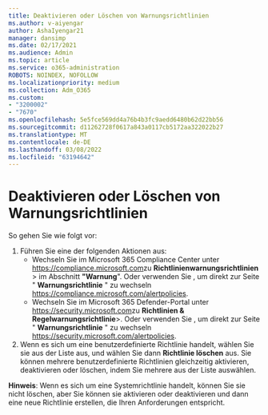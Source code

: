 ```yaml
---
title: Deaktivieren oder Löschen von Warnungsrichtlinien
ms.author: v-aiyengar
author: AshaIyengar21
manager: dansimp
ms.date: 02/17/2021
ms.audience: Admin
ms.topic: article
ms.service: o365-administration
ROBOTS: NOINDEX, NOFOLLOW
ms.localizationpriority: medium
ms.collection: Adm_O365
ms.custom:
- "3200002"
- "7670"
ms.openlocfilehash: 5e5fce569dd4a76b4b3fc9aedd6480b62d22bb56
ms.sourcegitcommit: d11262728f0617a843a0117cb5172aa322022b27
ms.translationtype: MT
ms.contentlocale: de-DE
ms.lasthandoff: 03/08/2022
ms.locfileid: "63194642"
---
```

# <a name="turn-off-or-delete-alert-policies"></a>Deaktivieren oder Löschen von Warnungsrichtlinien

So gehen Sie wie folgt vor:

1. Führen Sie eine der folgenden Aktionen aus:
   - Wechseln Sie im Microsoft 365 Compliance Center unter <https://compliance.microsoft.com>zu **Richtlinienwarnungsrichtlinien**  \> im Abschnitt **"Warnung**". Oder verwenden Sie , um direkt zur Seite " **Warnungsrichtlinie** " zu wechseln <https://compliance.microsoft.com/alertpolicies>.
   - Wechseln Sie im Microsoft 365 Defender-Portal unter <https://security.microsoft.com>zu **Richtlinien &** **Regelwarnungsrichtlinie**\>. Oder verwenden Sie , um direkt zur Seite " **Warnungsrichtlinie** " zu wechseln <https://security.microsoft.com/alertpolicies>.
2. Wenn es sich um eine benutzerdefinierte Richtlinie handelt, wählen Sie sie aus der Liste aus, und wählen Sie dann **Richtlinie löschen** aus. Sie können mehrere benutzerdefinierte Richtlinien gleichzeitig aktivieren, deaktivieren oder löschen, indem Sie mehrere aus der Liste auswählen.

**Hinweis**: Wenn es sich um eine Systemrichtlinie handelt, können Sie sie nicht löschen, aber Sie können sie aktivieren oder deaktivieren und dann eine neue Richtlinie erstellen, die Ihren Anforderungen entspricht.
